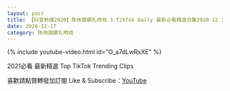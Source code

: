```yaml
---
layout: post
title: 【抖音熱搜2020】陈伟霆娜扎吻戏 1 TikTok Daily 最新必看精選合集2020 12 17
date: 2020-12-17
category: 陈伟霆娜扎吻戏
---
```


{% include youtube-video.html id="O_a7dLwRxXE" %}

2021必看 最新精選 Top TikTok Trending Clips

喜歡請點贊轉發加訂閱 Like & Subscribe：[YouTube](https://www.youtube.com/channel/UCAoR7VcanIPd04uEq_GIylA/videos)

